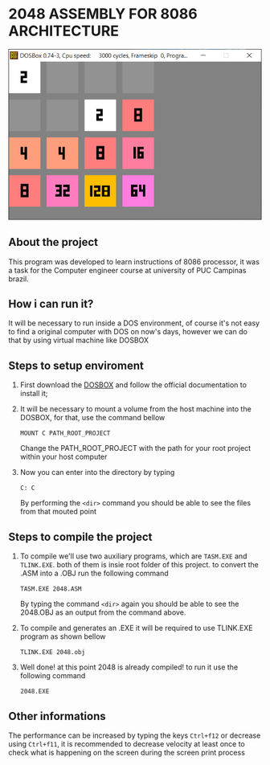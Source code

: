 # 2048 ASSEMBLY FOR 8086 ARCHITECTURE 

![alt text](/img/2048.jpg)

## About the project

This program was developed to learn instructions of 8086 processor, it was a task for the Computer engineer course at university of PUC Campinas brazil.

## How i can run it?

It will be necessary to run inside a DOS environment, of course it's not easy to find a original computer with DOS on now's days, however we can do that by using virtual machine like DOSBOX

## Steps to setup enviroment
1. First download the [DOSBOX](https://www.dosbox.com/download.php?main=1) and follow the official documentation to install it;
1. It will be necessary to mount a volume from the host machine into the DOSBOX, for that, use the command bellow
    ```dos
    MOUNT C PATH_ROOT_PROJECT
    ```
    Change the PATH_ROOT_PROJECT with the path for your root project within your host computer

1. Now you can enter into the directory by typing

    ```dos
    C: C
    ```
    By performing the `<dir>` command you should be able to see the files from that mouted point

## Steps to compile the project

1. To compile we'll use two auxiliary programs, which are `TASM.EXE` and `TLINK.EXE`. both of them is insie root folder of this project. to convert the .ASM into a .OBJ run the following command
    ```dos
    TASM.EXE 2048.ASM
    ```
    By typing the command `<dir>` again you should be able to see the 2048.OBJ as an output from the command above.

1. To compile and generates an .EXE it will be required to use TLINK.EXE program as shown bellow
    ```dos
    TLINK.EXE 2048.obj
    ```

1.  Well done! at this point 2048 is already compiled! to run it use the following command
    ```dos
    2048.EXE
    ```
## Other informations
The performance can be increased by typing the keys `Ctrl+f12` or decrease using `Ctrl+f11`, it is recommended to decrease velocity at least once to check what is happening on the screen during the screen print process
